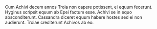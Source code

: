 Cum Achivi decem annos Troia non capere potissent, ei equum fecerunt. Hyginus scripsit equum ab Epei factum esse. Achivi se in equo absconditerunt. Cassandra diceret equum habere hostes sed ei non audierunt. Troiae crediterunt Achivos ab eo.  




